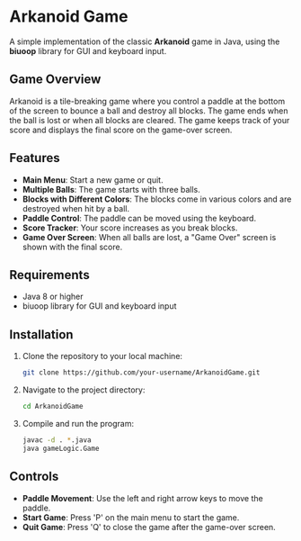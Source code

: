 
# Arkanoid Game

A simple implementation of the classic **Arkanoid** game in Java, using the **biuoop** library for GUI and keyboard input.

## Game Overview

Arkanoid is a tile-breaking game where you control a paddle at the bottom of the screen to bounce a ball and destroy all blocks. The game ends when the ball is lost or when all blocks are cleared. The game keeps track of your score and displays the final score on the game-over screen.

## Features

- **Main Menu**: Start a new game or quit.
- **Multiple Balls**: The game starts with three balls.
- **Blocks with Different Colors**: The blocks come in various colors and are destroyed when hit by a ball.
- **Paddle Control**: The paddle can be moved using the keyboard.
- **Score Tracker**: Your score increases as you break blocks.
- **Game Over Screen**: When all balls are lost, a "Game Over" screen is shown with the final score.

## Requirements

- Java 8 or higher
- biuoop library for GUI and keyboard input

## Installation

1. Clone the repository to your local machine:
   ```bash
   git clone https://github.com/your-username/ArkanoidGame.git
   ```

2. Navigate to the project directory:
   ```bash
   cd ArkanoidGame
   ```

3. Compile and run the program:
   ```bash
   javac -d . *.java
   java gameLogic.Game
   ```

## Controls

- **Paddle Movement**: Use the left and right arrow keys to move the paddle.
- **Start Game**: Press 'P' on the main menu to start the game.
- **Quit Game**: Press 'Q' to close the game after the game-over screen.


